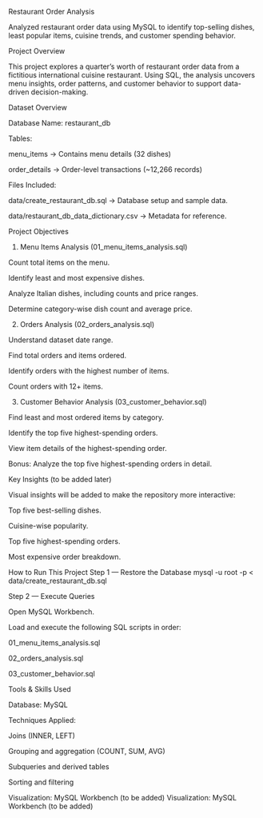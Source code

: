 Restaurant Order Analysis

Analyzed restaurant order data using MySQL to identify top-selling dishes, least popular items, cuisine trends, and customer spending behavior.

Project Overview

This project explores a quarter’s worth of restaurant order data from a fictitious international cuisine restaurant.
Using SQL, the analysis uncovers menu insights, order patterns, and customer behavior to support data-driven decision-making.

Dataset Overview

Database Name: restaurant_db

Tables:

menu_items → Contains menu details (32 dishes)

order_details → Order-level transactions (~12,266 records)

Files Included:

data/create_restaurant_db.sql → Database setup and sample data.

data/restaurant_db_data_dictionary.csv → Metadata for reference.

Project Objectives
1. Menu Items Analysis (01_menu_items_analysis.sql)

Count total items on the menu.

Identify least and most expensive dishes.

Analyze Italian dishes, including counts and price ranges.

Determine category-wise dish count and average price.

2. Orders Analysis (02_orders_analysis.sql)

Understand dataset date range.

Find total orders and items ordered.

Identify orders with the highest number of items.

Count orders with 12+ items.

3. Customer Behavior Analysis (03_customer_behavior.sql)

Find least and most ordered items by category.

Identify the top five highest-spending orders.

View item details of the highest-spending order.

Bonus: Analyze the top five highest-spending orders in detail.

Key Insights (to be added later)

Visual insights will be added to make the repository more interactive:

Top five best-selling dishes.

Cuisine-wise popularity.

Top five highest-spending orders.

Most expensive order breakdown.

How to Run This Project
Step 1 — Restore the Database
mysql -u root -p < data/create_restaurant_db.sql

Step 2 — Execute Queries

Open MySQL Workbench.

Load and execute the following SQL scripts in order:

01_menu_items_analysis.sql

02_orders_analysis.sql

03_customer_behavior.sql

Tools & Skills Used

Database: MySQL

Techniques Applied:

Joins (INNER, LEFT)

Grouping and aggregation (COUNT, SUM, AVG)

Subqueries and derived tables

Sorting and filtering

Visualization: MySQL Workbench (to be added)
Visualization: MySQL Workbench (to be added)
